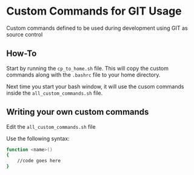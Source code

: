 # Custom Commands for GIT Usage

Custom commands defined to be used during development using GIT as source control
## How-To
Start by running the `cp_to_home.sh` file.
This will copy the custom commands along with the `.bashrc` file to your home directory.

Next time you start your bash window, it will use the cusom commands inside the `all_custom_commands.sh` file.
## Writing your own custom commands
Edit the `all_custom_commands.sh` file

Use the following syntax:
```bash
function <name>()
{
	//code goes here
}
```

